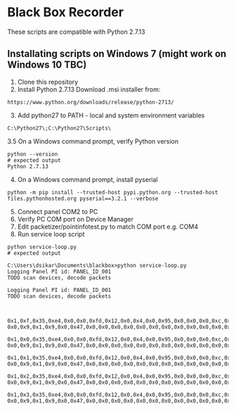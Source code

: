 # Black Box Recorder

These scripts are compatible with Python 2.7.13

## Installating scripts on Windows 7 (might work on Windows 10 TBC)

1. Clone this repository
2. Install Python 2.7.13
Download .msi installer from:
```
https://www.python.org/downloads/release/python-2713/
```
3. Add python27 to PATH - local and system environment variables
```
C:\Python27\;C:\Python27\Scripts\
```
3.5 On a Windows command prompt, verify Python version
```
python --version
# expected output
Python 2.7.13
```
4. On a Windows command prompt, install pyserial
```
python -m pip install --trusted-host pypi.python.org --trusted-host files.pythonhosted.org pyserial==3.2.1 --verbose
```
5. Connect panel COM2 to PC
6. Verify PC COM port on Device Manager
7. Edit packetizer/pointinfotest.py to match COM port e.g. COM4
8. Run service loop script
```
python service-loop.py
# expected output

C:\Users\dsikar\Documents\blackbox>python service-loop.py
Logging Panel PI id: PANEL_ID_001
TODO scan devices, decode packets

Logging Panel PI id: PANEL_ID_001
TODO scan devices, decode packets



0x1,0xf,0x35,0xe4,0x0,0x0,0xfd,0x12,0x0,0x4,0x0,0x95,0x0,0x0,0x0,0xc,0x1,0x0,0x1,0x0,0x1,0x67,0x81,0x0,0x2,0x0,0x1,0xfe,0x1,0x14,0x67,0x10,0x0,0x47,0x0,0x0,0x0,
0x0,0x9,0x1,0x9,0x0,0x47,0x0,0x0,0x0,0x0,0x0,0x0,0x0,0x0,0x0,0x0,0x0,0x0,0xf5,

0x1,0x0,0x35,0xe4,0x0,0x0,0xfd,0x12,0x0,0x4,0x0,0x95,0x0,0x0,0x0,0xc,0x1,0x0,0x1,0x0,0x1,0x67,0x81,0x0,0x2,0x0,0x1,0xfe,0x1,0x14,0x67,0x10,0x0,0x47,0x0,0x0,0x0,
0x0,0x9,0x1,0x9,0x0,0x47,0x0,0x0,0x0,0x0,0x0,0x0,0x0,0x0,0x0,0x0,0x0,0x0,0xe6,

0x1,0x1,0x35,0xe4,0x0,0x0,0xfd,0x12,0x0,0x4,0x0,0x95,0x0,0x0,0x0,0xc,0x1,0x0,0x1,0x0,0x1,0x67,0x81,0x0,0x2,0x0,0x1,0xfe,0x1,0x14,0x67,0x10,0x0,0x47,0x0,0x0,0x0,
0x0,0x9,0x1,0x9,0x0,0x47,0x0,0x0,0x0,0x0,0x0,0x0,0x0,0x0,0x0,0x0,0x0,0x0,0xe7,

0x1,0x2,0x35,0xe4,0x0,0x0,0xfd,0x12,0x0,0x4,0x0,0x95,0x0,0x0,0x0,0xc,0x1,0x0,0x1,0x0,0x1,0x67,0x81,0x0,0x2,0x0,0x1,0xfe,0x1,0x14,0x67,0x10,0x0,0x47,0x0,0x0,0x0,
0x0,0x9,0x1,0x9,0x0,0x47,0x0,0x0,0x0,0x0,0x0,0x0,0x0,0x0,0x0,0x0,0x0,0x0,0xe8,

0x1,0x3,0x35,0xe4,0x0,0x0,0xfd,0x12,0x0,0x4,0x0,0x95,0x0,0x0,0x0,0xc,0x1,0x0,0x1,0x0,0x1,0x67,0x81,0x0,0x2,0x0,0x1,0xfe,0x1,0x14,0x67,0x10,0x0,0x47,0x0,0x0,0x0,
0x0,0x9,0x1,0x9,0x0,0x47,0x0,0x0,0x0,0x0,0x0,0x0,0x0,0x0,0x0,0x0,0x0,0x0,0xe9,
```
